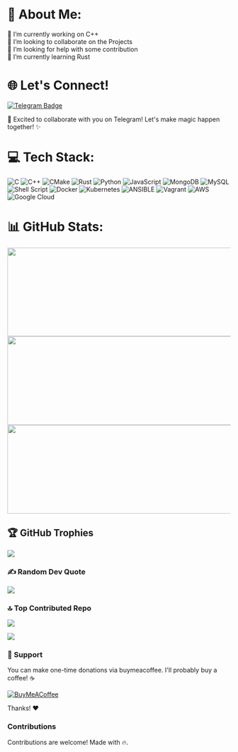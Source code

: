 # 💫 About Me:
🔭 I’m currently working on C++<br>👯 I’m looking to collaborate on the Projects<br>🤝 I’m looking for help with some contribution<br>🌱 I’m currently learning Rust

# 🌐 Let's Connect!
[![Telegram Badge](https://img.shields.io/badge/Telegram-blue?style=for-the-badge&logo=telegram&logoColor=white)](https://t.me/gvatsal60)

🚀 Excited to collaborate with you on Telegram! Let's make magic happen together! ✨


# 💻 Tech Stack:
![C](https://img.shields.io/badge/c-%2300599C.svg?style=for-the-badge&logo=c&logoColor=white) ![C++](https://img.shields.io/badge/c++-%2300599C.svg?style=for-the-badge&logo=c%2B%2B&logoColor=white) ![CMake](https://img.shields.io/badge/CMake-%23008FBA.svg?style=for-the-badge&logo=cmake&logoColor=white) ![Rust](https://img.shields.io/badge/rust-%23000000.svg?style=for-the-badge&logo=rust&logoColor=white) ![Python](https://img.shields.io/badge/python-3670A0?style=for-the-badge&logo=python&logoColor=ffdd54) ![JavaScript](https://img.shields.io/badge/javascript-%23323330.svg?style=for-the-badge&logo=javascript&logoColor=%23F7DF1E) ![MongoDB](https://img.shields.io/badge/MongoDB-%234ea94b.svg?style=for-the-badge&logo=mongodb&logoColor=white) ![MySQL](https://img.shields.io/badge/mysql-%2300000f.svg?style=for-the-badge&logo=mysql&logoColor=white) ![Shell Script](https://img.shields.io/badge/shell_script-%23121011.svg?style=for-the-badge&logo=gnu-bash&logoColor=white) ![Docker](https://img.shields.io/badge/docker-%230db7ed.svg?style=for-the-badge&logo=docker&logoColor=white) ![Kubernetes](https://img.shields.io/badge/kubernetes-%23326ce5.svg?style=for-the-badge&logo=kubernetes&logoColor=white) ![ANSIBLE](https://img.shields.io/badge/ansible-%231A1918.svg?style=for-the-badge&logo=ansible&logoColor=white) ![Vagrant](https://img.shields.io/badge/vagrant-%231563FF.svg?style=for-the-badge&logo=vagrant&logoColor=white) ![AWS](https://img.shields.io/badge/AWS-%23FF9900.svg?style=for-the-badge&logo=amazon-aws&logoColor=white) ![Google Cloud](https://img.shields.io/badge/GoogleCloud-%234285F4.svg?style=for-the-badge&logo=google-cloud&logoColor=white)

# 📊 GitHub Stats:
<div id="stats" align="center" >
<img width="600" height="200" src=https://github-readme-stats.vercel.app/api?username=gvatsal60&theme=dark&hide_border=false&include_all_commits=false&count_private=false> <br>
<img width="600" height="200" src=https://github-readme-streak-stats.herokuapp.com/?user=gvatsal60&theme=dark&hide_border=false><br>
<img width="600" height="200" src=https://github-readme-stats.vercel.app/api/top-langs/?username=gvatsal60&theme=dark&hide_border=false&include_all_commits=false&count_private=false&layout=compact>
</div>

## 🏆 GitHub Trophies
![](https://github-profile-trophy.vercel.app/?username=gvatsal60&theme=onedark&no-frame=false&no-bg=true&margin-w=4)

### ✍️ Random Dev Quote
![](https://quotes-github-readme.vercel.app/api?type=horizontal&theme=radical)

### 🔝 Top Contributed Repo
![](https://github-contributor-stats.vercel.app/api?username=gvatsal60&limit=5&theme=dark_dimmed&combine_all_yearly_contributions=true)

![](https://komarev.com/ghpvc/?username=gvatsal60&style=for-the-badge&color=orange)

### 💖 Support
You can make one-time donations via buymeacoffee. I'll probably buy a coffee! ☕

[![BuyMeACoffee](https://img.shields.io/badge/Buy%20Me%20a%20Coffee-ffdd00?style=for-the-badge&logo=buy-me-a-coffee&logoColor=black)](https://buymeacoffee.com/gvatsal60)

Thanks! ❤️

### Contributions
Contributions are welcome!
Made with 🔥.

<!-- Proudly created with GPRM ( https://gprm.itsvg.in ) -->
